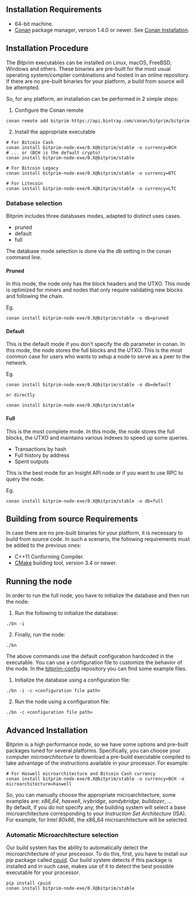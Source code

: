 ## Installation Requirements

- 64-bit machine.
- [Conan](https://www.conan.io/) package manager, version 1.4.0 or newer. See [Conan Installation](http://docs.conan.io/en/latest/installation.html#install-with-pip-recommended).

## Installation Procedure

The *Bitprim* executables can be installed on Linux, macOS, FreeBSD, Windows and others. These binaries are pre-built for the most usual operating system/compiler combinations and hosted in an online repository. If there are no pre-built binaries for your platform, a build from source will be attempted.

So, for any platform, an installation can be performed in 2 simple steps:

1. Configure the Conan remote
```
conan remote add bitprim https://api.bintray.com/conan/bitprim/bitprim
```

2. Install the appropriate executable

```
# For Bitcoin Cash
conan install bitprim-node-exe/0.X@bitprim/stable -o currency=BCH
# ... or (BCH is the default crypto)
conan install bitprim-node-exe/0.X@bitprim/stable

# For Bitcoin Legacy
conan install bitprim-node-exe/0.X@bitprim/stable -o currency=BTC

# For Litecoin
conan install bitprim-node-exe/0.X@bitprim/stable -o currency=LTC
```
### Database selection

Bitprim includes three databases modes, adapted to distinct uses cases.

- pruned
- default
- full

The database mode selection is done via the *db* setting in the conan command line.

#### Pruned

In this mode, the node only has the block headers and the UTXO. This mode is optimized for miners and nodes that only require validating new blocks and following the chain.

Eg.

```
conan install bitprim-node-exe/0.X@bitprim/stable -o db=pruned
```

#### Default

This is the default mode if you don't specify the *db* parameter in conan.
In this mode, the node stores the full blocks and the UTXO. This is the most common case for users who wants to setup a node to serve as a peer to the network.

Eg.

```
conan install bitprim-node-exe/0.X@bitprim/stable -o db=default

or directly

conan install bitprim-node-exe/0.X@bitprim/stable
```

#### Full

This is the most complete mode. In this mode, the node stores the full blocks, the UTXO and maintains various indexes to speed up some queries.

- Transactions by hash
- Full history by address
- Spent outputs

This is the best mode for an Insight API node or if you want to use RPC to query the node.

Eg.

```
conan install bitprim-node-exe/0.X@bitprim/stable -o db=full
```

## Building from source Requirements

In case there are no pre-built binaries for your platform, it is necessary to build from source code. In such a scenario, the following requirements must be added to the previous ones:

- C++11 Conforming Compiler.
- [CMake](https://cmake.org/) building tool, version 3.4 or newer.

## Running the node

In order to run the full node, you have to initialize the database and then run the node:

1. Run the following to initialize the database:

```./bn -i```

2. Finally, run the node:

```./bn```

The above commands use the default configuration hardcoded in the executable. You can use a configuration file to customize the behavior of the node. In the [bitprim-config](https://github.com/bitprim/bitprim-config) repository you can find some example files.

1. Initialize the database using a configuration file:

```./bn -i -c <configuration file path>```

2. Run the node using a configuration file:

```./bn -c <configuration file path>```

## Advanced Installation

Bitprim is a high performance node, so we have some options and pre-built packages tuned for several platforms.
Specifically, you can choose your computer _microarchitecture_ to download a pre-build executable compiled to take advantage of the instructions available in your processor. For example:

```
# For Haswell microarchitecture and Bitcoin Cash currency
conan install bitprim-node-exe/0.X@bitprim/stable -o currency=BCH -o microarchitecture=haswell
```
So, you can manually choose the appropriate microarchitecture, some examples are: _x86_64_, _haswell_, _ivybridge_, _sandybridge_, _bulldozer_, ...  
By default, if you do not specify any, the building system will select a base microarchitecture corresponding to your _Instruction Set Architecture_ (ISA). For example, for _Intel 80x86_, the x86_64 microarchitecture will be selected.

### Automatic Microarchitecture selection

Our build system has the ability to automatically detect the microarchitecture of your processor. To do this, first, you have to install our _pip_ package called [cpuid](https://pypi.python.org/pypi/cpuid). Our build system detects if this package is installed and in such case, makes use of it to detect the best possible executable for your processor.

```
pip install cpuid
conan install bitprim-node-exe/0.X@bitprim/stable
```
